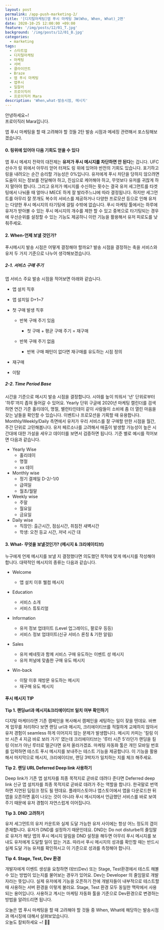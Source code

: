 ```yaml
---
layout: post
permalink: /app-push-marketing-2/
title: '[디지털마케팅]앱 푸시 마케팅 3W(Who, When, What)_2편'
date: 2020-10-25 12:00:00 +09:00
feature: '/img/posts/12/01_T.jpg'
background: '/img/posts/12/01_B.jpg'
categories:
  - marketing
tags:
  - 스타트업
  - 디지털마케팅
  - 마케팅
  - 서버
  - 클라이언트
  - Braze 
  - 앱 푸시 마케팅
  - 앱푸시
  - 일잘러
  - 프로이직러
  - 프로이직러 Mara
description: 'When,what-발송시점, 메시지'
---
```


안녕하세요~!<br>
프로이직러 Mara입니다.

앱 푸시 마케팅을 할 때 고려해야 할 것들 2탄 발송 시점과 메세징 관련해서 포스팅해보겠습니다. 

#### 0. 링위에 있어야 다음 기회도 얻을 수 있다

앱 푸시 메세지 전략의 대전제는 **유저가 푸시 메시지를 차단하면 안 된다**는 겁니다. UFC 선수가 링 위에서 아무리 얻어 터져도 링 위에 있어야 반전의 기회도 있습니다. 포기하고 링을 내려오는 순간 승리할 가능성은 0%입니다. 유저에게 푸시 차단을 당하지 않으려면 도움이 되는 정보를 전달해야 하고, 진심으로 케어해야 하고, 무엇보다 유저를 귀찮게 하지 말아야 합니다. 그리고 유저가 메시지를 수신하는 횟수는 결국 유저 세그먼트를 타겟팅에서 나눠줄 때 얼마나 MECE 하게 잘 발라주느냐에 따라 결정됩니다. 하지만 세그먼트를 아무리 잘 쪼개도 복수의 서비스를 제공하거나 다양한 프로모션 등으로 인해 유저는 다양한 푸시 메시지의 타기팅에 걸릴 수밖에 없습니다. 푸시 마케팅 툴에서는 하루에 유저가 받아볼 수 있는 푸시 메시지의 개수를 제한 할 수 있고 중복으로 타기팅되는 경우에 우선순위를 설정할 수 있는 기능도 제공하니 이런 기능을 활용해서 유저 피로도를 낮춰주세요. 

#### 2. When-언제 보낼 것인가? 

푸시메시지 발송 시점은 어떻게 결정해야 할까요? 발송 시점을 결정하는 축을 서비스와 유저 두 가지 기준으로 나누어 생각해보겠습니다. 

##### 2-1. 서비스 구매 주기 

앱 서비스 주요 발송 시점을 적어보면 아래와 같습니다. 

- 앱 설치 직후

- 앱 설치일 D+1~7

- 첫 구매 발생 직후 

  - 반복 구매 주기 있음
    - 첫 구매 + 평균 구매 주기 = 재구매

  - 반복 구매 주기 없음

    - 반복 구매 패턴이 없다면 재구매를 유도하는 시점 정의 
- 재구매

- 이탈 

##### 2-2. Time Period Base 

시간을 기준으로 메시지 발송 시점을 결정합니다. 시야를 높이 띄워서 '년' 단위로부터 '하루'까지 좁혀 들어갈 수 있어요. Yearly 단위 구글에 2020년 마케팅 캘린더를 검색하면 연간 기준 홀리데이, 명절, 밸런타인데이 같이 사람들이 소비에 좀 더 열린 마음을 갖는 날들을 확인할 수 있습니다. 이벤트나 프로모션을 기획할 때 유용합니다. Monthly/Weekly/Daily 측면에서 유저가 우리 서비스를 잘 구매할 만한 시점을 월간, 주간 단위로 고민해봅니다. 유저 페르소나를 고려해서 매출이 발생할 가능성이 높은 시간대에 대한 가설을 세우고 데이터를 보면서 검증하면 됩니다. 기준 별로 예시를 적어보면 다음과 같습니다. 

- Yearly Wise
  - 홀리데이
  - 명절
  - xx 데이 
- Monthly wise
  - 정기 결제일 D-2/-1/0
  - 급여일 
  - 월초/월말 
- Weekly wise
  - 주말
  - 월요일
  - 금요일 
- Daily wise
  - 직장인: 출근시간, 점심시간, 취침전 새벽시간 
  - 학생: 오전 등교 시간, 저녁 시간 대 

#### 3. What- 무엇을 보낼것인가? (메시지 & 크리에이티브)

누구에게 언제 메시지를 보낼 지 결정했다면 의도했던 목적에 맞게 메시지를 작성해야 합니다. 대략적인 메시지의 종류는 다음과 같습니다. 

- Welcome

  - 앱 설치 이후 웰컴 메시지

- Education

  - 서비스 소개
  - 서비스 튜토리얼

- Information

  - 유저 정보 업데이트 (Level 업그레이드, 팔로우 등등)
  - 서비스 정보 업데이트(신규 서비스 론칭 & 기한 알림) 

- Sales

  - 유저 베네핏과 함께 서비스 구매 유도하는 이벤트 성 메시지
  - 유저 퍼널에 맞춤한 구매 유도 메시지 

- Win-back

  - 이탈 이후 재방문 유도하는 메시지 
  - 재구매 유도 메시지 

#### 푸시 메시지 TIP

**Tip 1. 랜딩url과 메시지&크리에이티브 일치 여부 확인하기** 

디지털 마케터라면 기존 캠페인을 복사해서 캠페인을 세팅하는 일이 잦을 텐데요. 바쁘게 업무를 처리하다 보면 랜딩 url과 메시지, 크리에이티브를 적절하게 교체하지 않아서 유저 경험이 seamless 하게 이어지지 않는 문제가 발생합니다. 메시지 카피는 '킬링 이브 시즌 4 지금 바로 보러 가기' 였는데 크리에이티브는 '루터 시즌 5'라던가 랜딩을 킬링 이브가 아닌 루터로 떨군다면 유저 올라가겠죠. 마케팅 자동화 툴은 개인 모바일 번호를 입력하면 테스트 푸시 메시지를 보내주는 테스트 기능을 제공합니다. 이 기능을 활용해서 마지막으로 메시지, 크리에이티브, 랜딩 3박자가 일치하는 지를 체크 해주세요.

**Tip 2. 랜딩 URL Deferred Deep link 사용하기** 

Deep link가 기존 앱 설치자를 최종 목적지로 곧바로 데려다 준다면 Deferred deep link 신규 앱 설치자를 최종 목적지로 곧바로 데려가 주는 역할을 합니다. 한국말로 번역하면 지연된 딥링크 정도 될 텐데요. 플레이스토어나 앱스토어에서 앱을 다운로드한 뒤 앱을 오픈하면 홈이 나오는 것이 아니라 푸시 메시지에서 언급했던 서비스를 바로 보여주기 때문에 유저 경험이 자연스럽게 이어집니다. 

**Tip 3. DND 고려하기** 

유저 세그먼트의 유저 카운트와 실제 도달 가능한 유저 사이에는 항상 어느 정도의 갭이 존재합니다. 유저가 DND를 설정하기 때문인데요. DND는 Do not disturbe의 줄임말로 유저가 해당 앱의 푸시 메시지 알림을 DND 설정을 해두면 아무리 푸시 메시지를 보내도 유저에게 도달할 일이 없는 거죠. 따라서 푸시 메시지의 성과를 확인할 때는 반드시 실제 도달 가능 유저를 확인하시고 이 기준으로 성과를 측정해야 합니다. 

**Tip 4. Stage, Test, Dev 환경** 

개발자에게 이벤트 생성을 요청하면 데브(Dev) 또는 Stage, Test환경에서 테스트 해볼 수 있는 방법이 있는지를 물어보는 경우가 있어요. Dev는 Developer 의 줄임말로 개발자라는 뜻입니다. 실제 유저에게 기능을 오픈하기 전에 개발자들이 내부적으로 테스트할 때 사용하는 서버 환경을 이렇게 불러요. Stage, Test 환경 모두 동일한 맥락에서 사용되는 용어입니다. 사용하고 계시는 마케팅 자동화 툴을 기준으로 Dev환경으로 변경하는 방법을 알려드리면 됩니다. 

오늘은 앱 푸시 마케팅을 할 때 고려해야 할 것들 중 When, What에 해당하는 발송시점과 메시징에 대해서 살펴보았습니다. <br>오늘도 칼퇴하세요 ~!  🙋‍♀️
